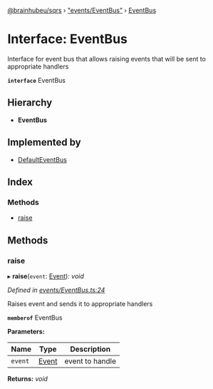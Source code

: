 [@brainhubeu/sqrs](../README.md) › ["events/EventBus"](../modules/_events_eventbus_.md) › [EventBus](_events_eventbus_.eventbus.md)

# Interface: EventBus

Interface for event bus that allows raising events that will be sent to appropriate handlers

**`interface`** EventBus

## Hierarchy

* **EventBus**

## Implemented by

* [DefaultEventBus](../classes/_events_defaulteventbus_.defaulteventbus.md)

## Index

### Methods

* [raise](_events_eventbus_.eventbus.md#raise)

## Methods

###  raise

▸ **raise**(`event`: [Event](sqrs.event.md)): *void*

*Defined in [events/EventBus.ts:24](https://github.com/brainhubeu/sqrs/blob/5e9c52a/packages/sqrs/src/events/EventBus.ts#L24)*

Raises event and sends it to appropriate handlers

**`memberof`** EventBus

**Parameters:**

Name | Type | Description |
------ | ------ | ------ |
`event` | [Event](sqrs.event.md) | event to handle |

**Returns:** *void*
